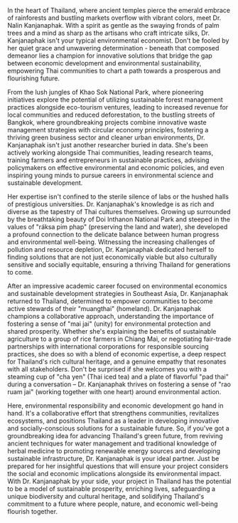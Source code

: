 In the heart of Thailand, where ancient temples pierce the emerald embrace of rainforests and bustling markets overflow with vibrant colors, meet Dr. Nalin Kanjanaphak. With a spirit as gentle as the swaying fronds of palm trees and a mind as sharp as the artisans who craft intricate silks, Dr. Kanjanaphak isn't your typical environmental economist. Don't be fooled by her quiet grace and unwavering determination - beneath that composed demeanor lies a champion for innovative solutions that bridge the gap between economic development and environmental sustainability, empowering Thai communities to chart a path towards a prosperous and flourishing future.

From the lush jungles of Khao Sok National Park, where pioneering initiatives explore the potential of utilizing sustainable forest management practices alongside eco-tourism ventures, leading to increased revenue for local communities and reduced deforestation, to the bustling streets of Bangkok, where groundbreaking projects combine innovative waste management strategies with circular economy principles, fostering a thriving green business sector and cleaner urban environments, Dr. Kanjanaphak isn't just another researcher buried in data. She's been actively working alongside Thai communities, leading research teams, training farmers and entrepreneurs in sustainable practices, advising policymakers on effective environmental and economic policies, and even inspiring young minds to pursue careers in environmental science and sustainable development.

Her expertise isn't confined to the sterile silence of labs or the hushed halls of prestigious universities. Dr. Kanjanaphak's knowledge is as rich and diverse as the tapestry of Thai cultures themselves. Growing up surrounded by the breathtaking beauty of Doi Inthanon National Park and steeped in the values of "ráksa pim phap" (preserving the land and water), she developed a profound connection to the delicate balance between human progress and environmental well-being. Witnessing the increasing challenges of pollution and resource depletion, Dr. Kanjanaphak dedicated herself to finding solutions that are not just economically viable but also culturally sensitive and socially equitable, ensuring a thriving Thailand for generations to come.

After an impressive academic career focused on environmental economics and sustainable development strategies in Southeast Asia, Dr. Kanjanaphak returned to Thailand, determined to empower communities to become active stewards of their "muangthai" (homeland). Dr. Kanjanaphak champions a collaborative approach, understanding the importance of fostering a sense of "mai jai" (unity) for environmental protection and shared prosperity. Whether she's explaining the benefits of sustainable agriculture to a group of rice farmers in Chiang Mai, or negotiating fair-trade partnerships with international corporations for responsible sourcing practices, she does so with a blend of economic expertise, a deep respect for Thailand's rich cultural heritage, and a genuine empathy that resonates with all stakeholders. Don't be surprised if she welcomes you with a steaming cup of "cha yen" (Thai iced tea) and a plate of flavorful "pad thai" during a conversation – Dr. Kanjanaphak thrives on fostering a sense of "rao ruam jai" (working together with one heart) around environmental action.

Here, environmental responsibility and economic development go hand in hand. It's a collaborative effort that strengthens communities, revitalizes ecosystems, and positions Thailand as a leader in developing innovative and socially-conscious solutions for a sustainable future. So, if you've got a groundbreaking idea for advancing Thailand's green future, from reviving ancient techniques for water management and traditional knowledge of herbal medicine to promoting renewable energy sources and developing sustainable infrastructure, Dr. Kanjanaphak is your ideal partner. Just be prepared for her insightful questions that will ensure your project considers the social and economic implications alongside its environmental impact. With Dr. Kanjanaphak by your side, your project in Thailand has the potential to be a model of sustainable prosperity, enriching lives, safeguarding a unique biodiversity and cultural heritage, and solidifying Thailand's commitment to a future where people, nature, and economic well-being flourish together. 
